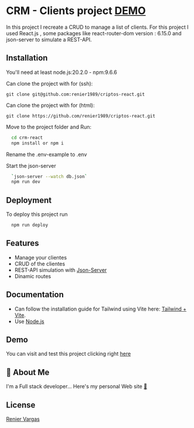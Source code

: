 
# CRM - Clients project  [DEMO](https://renier1989.github.io/crm-react/)

In this project I recreate a CRUD to manage a list of clients. For this project I used React.js , some packages like react-router-dom version : 6.15.0 and json-server to simulate a REST-API.



## Installation

You'll need at least node.js:20.2.0 - npm:9.6.6

Can clone the project with for (ssh):
```
git clone git@github.com:renier1989/criptos-react.git 
```
Can clone the project with for (html):
```
git clone https://github.com/renier1989/criptos-react.git 
```
Move to the project folder and Run:
```bash
  cd crm-react
  npm install or npm i
```
Rename the .env-example to .env

Start the json-server
```bash
  `json-server --watch db.json`
  npm run dev
```
    
## Deployment

To deploy this project run

```bash
  npm run deploy
```


## Features

- Manage your clientes
- CRUD of the clientes
- REST-API simulation with [Json-Server](https://www.npmjs.com/package/json-server)
- Dinamic routes


## Documentation

- Can follow the installation guide for Tailwind using Vite here: [Tailwind + Vite](https://tailwindcss.com/docs/guides/vite).
- Use [Node.js](https://nodejs.org/en)



## Demo

You can visit and test this project clicking right [here](http://reniervargas.com/crm-react/)


## 🚀 About Me
I'm a Full stack developer...
Here's my personal Web site [🔗](http://reniervargas.com/)


## License

[Renier Vargas](https://reniervargas.com)

